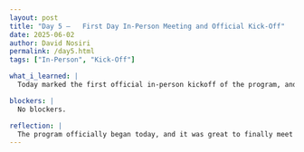 ```yaml
---
layout: post
title: "Day 5 –   First Day In-Person Meeting and Official Kick-Off"
date: 2025-06-02
author: David Nosiri
permalink: /day5.html
tags: ["In-Person", "Kick-Off"]

what_i_learned: |
  Today marked the first official in-person kickoff of the program, and it was a great start. We began by gathering in the auditorium, where we finally got to put faces to the names we’ve been seeing online. It was a warm and welcoming environment that helped set the tone for the rest of the day. Next, we were formally introduced to the field of AI research. We learned about what AI research involves, its goals, and how it connects to real-world problems. This gave us a better understanding of the exciting work we’re about to do. We also took group photos to capture the moment and celebrate the start of the journey. Afterward, we broke into small groups for a quick team-building activity called “The Tallest Marshmallow,” where we had to build the tallest structure possible using marshmallows and sticks. It was a fun and creative way to get to know our teammates and practice collaboration. Finally, we went to our assigned labs to begin our projects. In our lab, we were introduced to the research topic we’ll be working on and got a clear explanation of what is expected by the end of the week. It was a packed day, but a very exciting and motivating start to the program.

blockers: |
  No blockers.

reflection: |
  The program officially began today, and it was great to finally meet everyone in person. We kicked things off in the auditorium, where we were introduced to the world of AI research and what it involves. One of the highlights was the “tallest marshmallow” challenge — a fun way to break the ice and work as a team. Later, we headed to our labs, where we got an overview of our project and what’s expected by the end of the week. It was a full day, but it set a strong foundation for what’s ahead.
---
```


